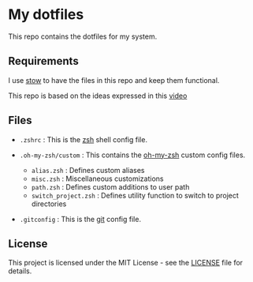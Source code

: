 # My dotfiles

This repo contains the dotfiles for my system.

## Requirements

I use [stow](https://www.gnu.org/software/stow/) to have the files in this repo and keep them functional.

This repo is based on the ideas expressed in this [video](https://youtu.be/y6XCebnB9gs?si=ApqFiTWsAKqE_-NI)

## Files

- `.zshrc` : This is the [zsh](https://zsh.sourceforge.io/) shell config file.

- `.oh-my-zsh/custom` : This contains the [oh-my-zsh](https://ohmyz.sh/) custom config files.
  - `alias.zsh` : Defines custom aliases
  - `misc.zsh` : Miscellaneous customizations
  - `path.zsh` : Defines custom additions to user path
  - `switch_project.zsh` : Defines utility function to switch to project directories

- `.gitconfig` : This is the [git](https://git-scm.com/) config file.

## License
This project is licensed under the MIT License - see the [LICENSE](LICENSE) file for details.

